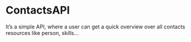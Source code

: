 # ContactsAPI
It’s a simple API, where a user can get a quick overview over all contacts resources
like person, skills...